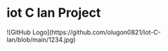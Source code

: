 <h1> iot C lan Project </h1>
![GitHub Logo](https://github.com/olugon0821/Iot-C-lan/blob/main/1234.jpg)

